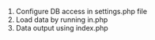1. Configure DB access in settings.php file
2. Load data by running in.php
3. Data output using index.php
